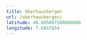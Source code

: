 ```yaml
---
title: Oberhausbergen
url: /oberhausbergen/
latitude: 48.605687200000006
longitude: 7.6857854
---
```

